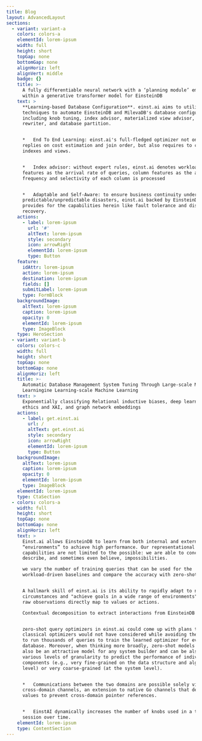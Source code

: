 ```yaml
---
title: Blog
layout: AdvancedLayout
sections:
  - variant: variant-a
    colors: colors-a
    elementId: lorem-ipsum
    width: full
    height: short
    topGap: none
    bottomGap: none
    alignHoriz: left
    alignVert: middle
    badge: {}
    title: >-
      A fully differentiable neural network with a ‘planning module’ embedded
      within a generative transformer model for EinsteinDB
    text: >
      **Learning-based Database Configuration**. einst.ai aims to utilize AI
      techniques to automate EinsteinDB and MilevaDB's database configurations,
      including knob tuning, index advisor, materialized view advisor, SQL
      rewriter, and database partition.


      *   End To End Learning: einst.ai's full-fledged optimizer not only
      replies on cost estimation and join order, but also requires to consider
      indexes and views.


      *   Index advisor: without expert rules, einst.ai denotes workload
      features as the arrival rate of queries, column features as the access
      frequency and selectivity of each column is processed


      *   Adaptable and Self-Aware: to ensure business continuity under
      predictable/unpredictable disasters, einst.ai backed by EinsteinDB
      provides for the capabilities herein like fault tolerance and disaster
      recovery.
    actions:
      - label: lorem-ipsum
        url: '#'
        altText: lorem-ipsum
        style: secondary
        icon: arrowRight
        elementId: lorem-ipsum
        type: Button
    feature:
      idAttr: lorem-ipsum
      action: lorem-ipsum
      destination: lorem-ipsum
      fields: []
      submitLabel: lorem-ipsum
      type: FormBlock
    backgroundImage:
      altText: lorem-ipsum
      caption: lorem-ipsum
      opacity: 0
      elementId: lorem-ipsum
      type: ImageBlock
    type: HeroSection
  - variant: variant-b
    colors: colors-c
    width: full
    height: short
    topGap: none
    bottomGap: none
    alignHoriz: left
    title: >-
      Automatic Database Management System Tuning Through Large-scale Machine
      Learningine Learning-scale Machine Learning
    text: >
      Exponentially classifying Relational inductive biases, deep learning
      ethics and XAI, and graph network embeddings
    actions:
      - label: get.einst.ai
        url: /
        altText: get.einst.ai
        style: secondary
        icon: arrowRight
        elementId: lorem-ipsum
        type: Button
    backgroundImage:
      altText: lorem-ipsum
      caption: lorem-ipsum
      opacity: 0
      elementId: lorem-ipsum
      type: ImageBlock
    elementId: lorem-ipsum
    type: CtaSection
  - colors: colors-a
    width: full
    height: short
    topGap: none
    bottomGap: none
    alignHoriz: left
    text: >
      Einst.ai allows EinsteinDB to learn from both internal and external
      “environments” to achieve high performance. Our representational
      capabilities are not limited to the possible: we are able to conceive,
      describe, and sometimes even believe, impossibilities.

      we vary the number of training queries that can be used for the
      workload-driven baselines and compare the accuracy with zero-shot learning


      A hallmark skill of einst.ai is its ability to rapidly adapt to new
      circumstances and "achieve goals in a wide range of environments", where
      raw observations directly map to values or actions.

      Contextual decomposition to extract interactions from EinsteinDB


      zero-shot query optimizers in einst.ai could come up with plans that
      classical optimizers would not have considered while avoiding the burden
      to run thousands of queries to train the learned optimizer for every new
      database. Moreover, when thinking more broadly, zero-shot models seem to
      also be an attractive model for any system builder and can be also used at
      various levels of granularity to predict the performance of individual
      components (e.g., very fine-grained on the data structure and algorithm
      level) or very coarse-grained (at the system level).


      *   Communications between the two domains are possible solely via
      cross-domain channels, an extension to native Go channels that deep-copies
      values to prevent cross-domain pointer references.


      *   EinstAI dynamically increases the number of knobs used in a tuning
      session over time.
    elementId: lorem-ipsum
    type: ContentSection
---
```

